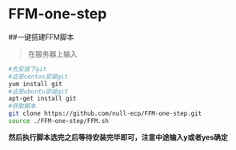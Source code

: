 # FFM-one-step
##一键搭建FFM脚本

> 在服务器上输入

```bash
#先安装下git
#这是centos安装git
yum install git
#这是ubuntu安装git
apt-get install git
#获取脚本
git clone https://github.com/null-ecp/FFM-one-step.git
source ./FFM-one-step/FFM.sh
```
**然后执行脚本选完之后等待安装完毕即可，注意中途输入y或者yes确定**
